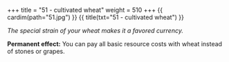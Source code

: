 +++
title = "51 - cultivated wheat"
weight = 510
+++
{{ cardim(path="51.jpg") }}
{{ title(txt="51 - cultivated wheat") }}

*The special strain of your wheat makes it a favored currency.*

**Permanent effect:** You can pay all basic resource costs with wheat instead
of stones or grapes.
